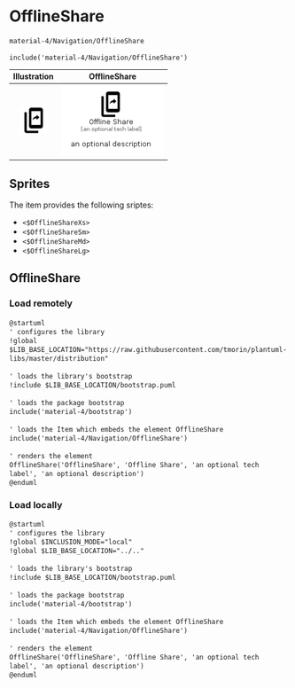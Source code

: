 # OfflineShare


```text
material-4/Navigation/OfflineShare
```

```text
include('material-4/Navigation/OfflineShare')
```



| Illustration | OfflineShare |
| :---: | :---: |
| ![illustration for Illustration](../../material-4/Navigation/OfflineShare.png) | ![illustration for OfflineShare](../../material-4/Navigation/OfflineShare.Local.png) |



## Sprites
The item provides the following sriptes:

- `<$OfflineShareXs>`
- `<$OfflineShareSm>`
- `<$OfflineShareMd>`
- `<$OfflineShareLg>`





## OfflineShare

### Load remotely
```plantuml
@startuml
' configures the library
!global $LIB_BASE_LOCATION="https://raw.githubusercontent.com/tmorin/plantuml-libs/master/distribution"

' loads the library's bootstrap
!include $LIB_BASE_LOCATION/bootstrap.puml

' loads the package bootstrap
include('material-4/bootstrap')

' loads the Item which embeds the element OfflineShare
include('material-4/Navigation/OfflineShare')

' renders the element
OfflineShare('OfflineShare', 'Offline Share', 'an optional tech label', 'an optional description')
@enduml
```

### Load locally
```plantuml
@startuml
' configures the library
!global $INCLUSION_MODE="local"
!global $LIB_BASE_LOCATION="../.."

' loads the library's bootstrap
!include $LIB_BASE_LOCATION/bootstrap.puml

' loads the package bootstrap
include('material-4/bootstrap')

' loads the Item which embeds the element OfflineShare
include('material-4/Navigation/OfflineShare')

' renders the element
OfflineShare('OfflineShare', 'Offline Share', 'an optional tech label', 'an optional description')
@enduml
```

